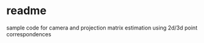 # readme

sample code for camera and projection matrix estimation using 2d/3d point correspondences
